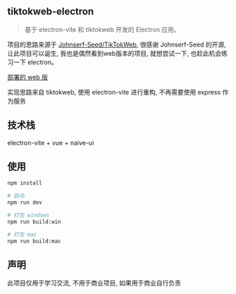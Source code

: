 ## tiktokweb-electron

> 基于 electron-vite 和 tiktokweb 开发的 Electron 应用。


项目的思路来源于 [Johnserf-Seed/TikTokWeb](https://github.com/Johnserf-Seed/TikTokWeb), 很感谢 Johnserf-Seed 的开源, 让此项目可以诞生, 我也是偶然看到web版本的项目, 就想尝试一下, 也趁此机会练习一下 electron。

[部署的 web 版](https://douyin-31xm.onrender.com/api?url=https://v.douyin.com/NKyY6Ch/)


 
实现思路来自 tiktokweb, 使用 electron-vite 进行重构, 不再需要使用 express 作为服务

## 技术栈
electron-vite + vue + naive-ui


## 使用

```bash
npm install

# 启动
npm run dev

# 打包 windows
npm run build:win

# 打包 mac
npm run build:mac
```

## 声明

此项目仅用于学习交流, 不用于商业项目, 如果用于商业自行负责
